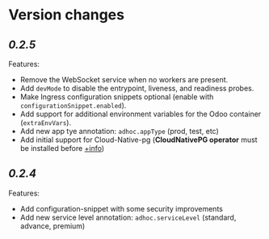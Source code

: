 # Version changes

## *0.2.5*

Features:

- Remove the WebSocket service when no workers are present.
- Add `devMode` to disable the entrypoint, liveness, and readiness probes.
- Make Ingress configuration snippets optional (enable with `configurationSnippet.enabled`).
- Add support for additional environment variables for the Odoo container (`extraEnvVars`).
- Add new app tye annotation: `adhoc.appType` (prod, test, etc)
- Add initial support for Cloud-Native-pg (**CloudNativePG operator** must be installed before [+info](https://github.com/cloudnative-pg/charts))

## *0.2.4*

Features:

- Add configuration-snippet with some security improvements
- Add new service level annotation: `adhoc.serviceLevel` (standard, advance, premium)
